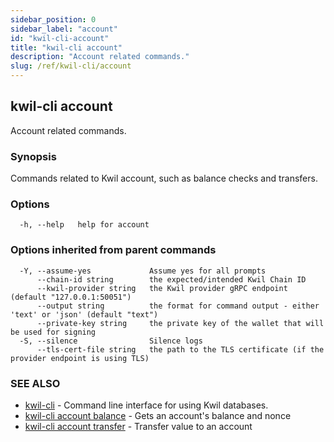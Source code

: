 ```yaml
---
sidebar_position: 0
sidebar_label: "account"
id: "kwil-cli-account"
title: "kwil-cli account"
description: "Account related commands."
slug: /ref/kwil-cli/account
---
```


## kwil-cli account

Account related commands.

### Synopsis

Commands related to Kwil account, such as balance checks and transfers.

### Options

```
  -h, --help   help for account
```

### Options inherited from parent commands

```
  -Y, --assume-yes             Assume yes for all prompts
      --chain-id string        the expected/intended Kwil Chain ID
      --kwil-provider string   the Kwil provider gRPC endpoint (default "127.0.0.1:50051")
      --output string          the format for command output - either 'text' or 'json' (default "text")
      --private-key string     the private key of the wallet that will be used for signing
  -S, --silence                Silence logs
      --tls-cert-file string   the path to the TLS certificate (if the provider endpoint is using TLS)
```

### SEE ALSO

* [kwil-cli](/docs/ref/kwil-cli)	 - Command line interface for using Kwil databases.
* [kwil-cli account balance](/docs/ref/kwil-cli/account/balance)	 - Gets an account's balance and nonce
* [kwil-cli account transfer](/docs/ref/kwil-cli/account/transfer)	 - Transfer value to an account

